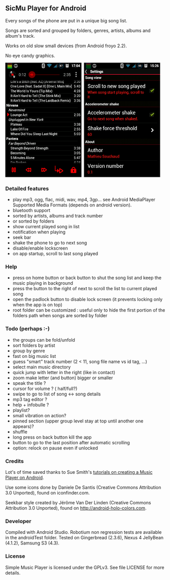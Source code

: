 ## SicMu Player for Android

Every songs of the phone are put in a unique big song list.

Songs are sorted and grouped by folders, genres, artists, albums and album's track.

Works on old slow small devices (from Android froyo 2.2).

No eye candy graphics.

![Artist list](screen_artist.png)&nbsp;
![Settings](screen_settings.png)


### Detailed features

- play mp3, ogg, flac, midi, wav, mp4, 3gp... see Android MediaPlayer Supported Media Formats (depends on android version).
- bluetooth support
- sorted by artists, albums and track number
- or sorted by folders
- show current played song in list
- notification when playing
- seek bar
- shake the phone to go to next song
- disable/enable lockscreen
- on app startup, scroll to last song played


### Help

- press on home button or back button to shut the song list and keep the music playing in background
- press the button to the right of next to scroll the list to current played song
- open the padlock button to disable lock screen (it prevents locking only when the app is on top)
- root folder can be customized : useful only to hide the first portion of the folders path when songs are sorted by folder


### Todo (perhaps :-)

- the groups can be fold/unfold
- sort folders by artist
- group by genre
- fast on big music list
- guess "smart" track number (2 < 11, song file name vs id tag, ...)
- select main music directory
- quick jump with letter in the right (like in contact)
- zoom make letter (and button) bigger or smaller
- speak the title ?
- cursor for volume ? ( half/full?)
- swipe to go to list of song <-> song details
- mp3 tag editor ?
- help + infobulle ?
- playlist?
- small vibration on action?
- pinned section (upper group level stay at top until another one appears)?
- shuffle
- long press on back button kill the app
- button to go to the last position after automatic scrolling
- option: relock on pause even if unlocked


### Credits

Lot's of time saved thanks to Sue Smith's [tutorials on creating a Music Player on Android](http://code.tutsplus.com/tutorials/create-a-music-player-on-android-project-setup--mobile-22764).

Use some icons done by Daniele De Santis (Creative Commons Attribution 3.0 Unported), found on iconfinder.com.

Seekbar style created by Jérôme Van Der Linden (Creative Commons Attribution 3.0 Unported), found on http://android-holo-colors.com.


### Developer

Compiled with Android Studio.
Robotium non regression tests are available in the androidTest folder.
Tested on Gingerbread (2.3.6), Nexus 4 JellyBean (4.1.2), Samsung S3 (4.3).


### License

Simple Music Player is licensed under the GPLv3. See file LICENSE for more details.

